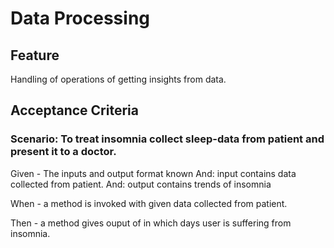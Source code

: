 # Data Processing

## Feature

Handling of operations of getting insights from data.

## Acceptance Criteria

### Scenario: To treat insomnia collect sleep-data from patient and present it to a doctor.

Given - The inputs and output format known
And: input contains data collected from patient.
And: output contains trends of insomnia

When - a method is invoked with given data collected from patient.

Then - a method gives ouput of in which days user is suffering from insomnia.
